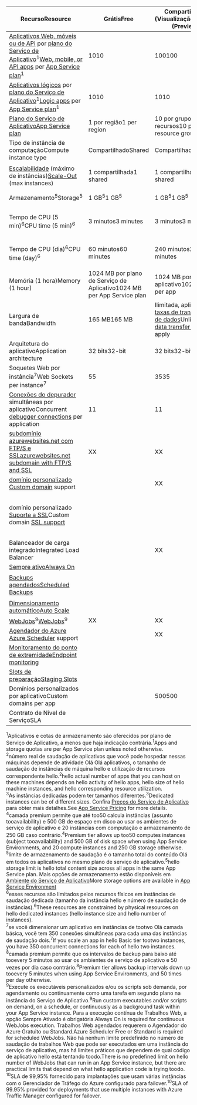 | <span data-ttu-id="25735-101">Recurso</span><span class="sxs-lookup"><span data-stu-id="25735-101">Resource</span></span> | <span data-ttu-id="25735-102">Grátis</span><span class="sxs-lookup"><span data-stu-id="25735-102">Free</span></span> | <span data-ttu-id="25735-103">Compartilhado (Visualização)</span><span class="sxs-lookup"><span data-stu-id="25735-103">Shared (Preview)</span></span> | <span data-ttu-id="25735-104">Basic</span><span class="sxs-lookup"><span data-stu-id="25735-104">Basic</span></span> | <span data-ttu-id="25735-105">Padrão</span><span class="sxs-lookup"><span data-stu-id="25735-105">Standard</span></span> | <span data-ttu-id="25735-106">Premium (Visualização)</span><span class="sxs-lookup"><span data-stu-id="25735-106">Premium (Preview)</span></span></th> |
| --- | --- | --- | --- | --- | --- |
| <span data-ttu-id="25735-107">[Aplicativos Web, móveis ou de API](https://azure.microsoft.com/services/app-service/) por [plano do Serviço de Aplicativo](../articles/app-service/azure-web-sites-web-hosting-plans-in-depth-overview.md)<sup>1</sup></span><span class="sxs-lookup"><span data-stu-id="25735-107">[Web, mobile, or API apps](https://azure.microsoft.com/services/app-service/) per [App Service plan](../articles/app-service/azure-web-sites-web-hosting-plans-in-depth-overview.md)<sup>1</sup></span></span> |<span data-ttu-id="25735-108">10</span><span class="sxs-lookup"><span data-stu-id="25735-108">10</span></span> |<span data-ttu-id="25735-109">100</span><span class="sxs-lookup"><span data-stu-id="25735-109">100</span></span> |<span data-ttu-id="25735-110">Ilimitado<sup>2</sup></span><span class="sxs-lookup"><span data-stu-id="25735-110">Unlimited<sup>2</sup></span></span> |<span data-ttu-id="25735-111">Ilimitado<sup>2</sup></span><span class="sxs-lookup"><span data-stu-id="25735-111">Unlimited<sup>2</sup></span></span> |<span data-ttu-id="25735-112">Ilimitado<sup>2</sup></span><span class="sxs-lookup"><span data-stu-id="25735-112">Unlimited<sup>2</sup></span></span> |
| <span data-ttu-id="25735-113">[Aplicativos lógicos](https://azure.microsoft.com/services/app-service/logic/) por [plano do Serviço de Aplicativo](../articles/app-service/azure-web-sites-web-hosting-plans-in-depth-overview.md)</a><sup>1</sup></span><span class="sxs-lookup"><span data-stu-id="25735-113">[Logic apps](https://azure.microsoft.com/services/app-service/logic/) per [App Service plan](../articles/app-service/azure-web-sites-web-hosting-plans-in-depth-overview.md)</a><sup>1</sup></span></span> |<span data-ttu-id="25735-114">10</span><span class="sxs-lookup"><span data-stu-id="25735-114">10</span></span> |<span data-ttu-id="25735-115">10</span><span class="sxs-lookup"><span data-stu-id="25735-115">10</span></span> |<span data-ttu-id="25735-116">10</span><span class="sxs-lookup"><span data-stu-id="25735-116">10</span></span> |<span data-ttu-id="25735-117">20 por núcleo</span><span class="sxs-lookup"><span data-stu-id="25735-117">20 per core</span></span> |<span data-ttu-id="25735-118">20 por núcleo</span><span class="sxs-lookup"><span data-stu-id="25735-118">20 per core</span></span> |
| [<span data-ttu-id="25735-119">Plano do Serviço de Aplicativo</span><span class="sxs-lookup"><span data-stu-id="25735-119">App Service plan</span></span>](../articles/app-service/azure-web-sites-web-hosting-plans-in-depth-overview.md) |<span data-ttu-id="25735-120">1 por região</span><span class="sxs-lookup"><span data-stu-id="25735-120">1 per region</span></span> |<span data-ttu-id="25735-121">10 por grupo de recursos</span><span class="sxs-lookup"><span data-stu-id="25735-121">10 per resource group</span></span> |<span data-ttu-id="25735-122">100 por grupo de recursos</span><span class="sxs-lookup"><span data-stu-id="25735-122">100 per resource group</span></span> |<span data-ttu-id="25735-123">100 por grupo de recursos</span><span class="sxs-lookup"><span data-stu-id="25735-123">100 per resource group</span></span> |<span data-ttu-id="25735-124">100 por grupo de recursos</span><span class="sxs-lookup"><span data-stu-id="25735-124">100 per resource group</span></span> |
| <span data-ttu-id="25735-125">Tipo de instância de computação</span><span class="sxs-lookup"><span data-stu-id="25735-125">Compute instance type</span></span> |<span data-ttu-id="25735-126">Compartilhado</span><span class="sxs-lookup"><span data-stu-id="25735-126">Shared</span></span> |<span data-ttu-id="25735-127">Compartilhado</span><span class="sxs-lookup"><span data-stu-id="25735-127">Shared</span></span> |<span data-ttu-id="25735-128">Dedicado<sup>3</sup></span><span class="sxs-lookup"><span data-stu-id="25735-128">Dedicated<sup>3</sup></span></span> |<span data-ttu-id="25735-129">Dedicado<sup>3</sup></span><span class="sxs-lookup"><span data-stu-id="25735-129">Dedicated<sup>3</sup></span></span> |<span data-ttu-id="25735-130">Dedicado<sup>3</sup></span><span class="sxs-lookup"><span data-stu-id="25735-130">Dedicated<sup>3</sup></span></span></p> |
| <span data-ttu-id="25735-131">[Escalabilidade](../articles/app-service-web/web-sites-scale.md) (máximo de instâncias)</span><span class="sxs-lookup"><span data-stu-id="25735-131">[Scale-Out](../articles/app-service-web/web-sites-scale.md) (max instances)</span></span> |<span data-ttu-id="25735-132">1 compartilhada</span><span class="sxs-lookup"><span data-stu-id="25735-132">1 shared</span></span> |<span data-ttu-id="25735-133">1 compartilhada</span><span class="sxs-lookup"><span data-stu-id="25735-133">1 shared</span></span> |<span data-ttu-id="25735-134">3 dedicados<sup>3</sup></span><span class="sxs-lookup"><span data-stu-id="25735-134">3 dedicated<sup>3</sup></span></span> |<span data-ttu-id="25735-135">10 dedicados<sup>3</sup></span><span class="sxs-lookup"><span data-stu-id="25735-135">10 dedicated<sup>3</sup></span></span> |<span data-ttu-id="25735-136">20 dedicados (50 em ASE)<sup>3,4</sup></span><span class="sxs-lookup"><span data-stu-id="25735-136">20 dedicated (50 in ASE)<sup>3,4</sup></span></span> |
| <span data-ttu-id="25735-137">Armazenamento<sup>5</sup></span><span class="sxs-lookup"><span data-stu-id="25735-137">Storage<sup>5</sup></span></span> |<span data-ttu-id="25735-138">1 GB<sup>5</sup></span><span class="sxs-lookup"><span data-stu-id="25735-138">1 GB<sup>5</sup></span></span> |<span data-ttu-id="25735-139">1 GB<sup>5</sup></span><span class="sxs-lookup"><span data-stu-id="25735-139">1 GB<sup>5</sup></span></span> |<span data-ttu-id="25735-140">10 GB<sup>5</sup></span><span class="sxs-lookup"><span data-stu-id="25735-140">10 GB<sup>5</sup></span></span> |<span data-ttu-id="25735-141">50 GB<sup>5</sup></span><span class="sxs-lookup"><span data-stu-id="25735-141">50 GB<sup>5</sup></span></span> |<span data-ttu-id="25735-142">500 GB<sup>4,5</sup></span><span class="sxs-lookup"><span data-stu-id="25735-142">500 GB<sup>4,5</sup></span></span></p> |
| <span data-ttu-id="25735-143">Tempo de CPU (5 min)<sup>6</sup></span><span class="sxs-lookup"><span data-stu-id="25735-143">CPU time (5 min)<sup>6</sup></span></span> |<span data-ttu-id="25735-144">3 minutos</span><span class="sxs-lookup"><span data-stu-id="25735-144">3 minutes</span></span> |<span data-ttu-id="25735-145">3 minutos</span><span class="sxs-lookup"><span data-stu-id="25735-145">3 minutes</span></span> |<span data-ttu-id="25735-146">Ilimitado, pagamento das [tarifas](https://azure.microsoft.com/pricing/details/app-service/)</a> padrão</span><span class="sxs-lookup"><span data-stu-id="25735-146">Unlimited, pay at standard [rates](https://azure.microsoft.com/pricing/details/app-service/)</a></span></span> |<span data-ttu-id="25735-147">Ilimitado, pagamento das tarifas padrão</span><span class="sxs-lookup"><span data-stu-id="25735-147">Unlimited, pay at standard rates</span></span> |<span data-ttu-id="25735-148">Ilimitado, pagamento das tarifas padrão</span><span class="sxs-lookup"><span data-stu-id="25735-148">Unlimited, pay at standard rates</span></span> |
| <span data-ttu-id="25735-149">Tempo de CPU (dia)<sup>6</sup></span><span class="sxs-lookup"><span data-stu-id="25735-149">CPU time (day)<sup>6</sup></span></span> |<span data-ttu-id="25735-150">60 minutos</span><span class="sxs-lookup"><span data-stu-id="25735-150">60 minutes</span></span> |<span data-ttu-id="25735-151">240 minutos</span><span class="sxs-lookup"><span data-stu-id="25735-151">240 minutes</span></span> |<span data-ttu-id="25735-152">Ilimitado, pagamento das [tarifas](https://azure.microsoft.com/pricing/details/app-service/)</a> padrão</span><span class="sxs-lookup"><span data-stu-id="25735-152">Unlimited, pay at standard [rates](https://azure.microsoft.com/pricing/details/app-service/)</a></span></span> |<span data-ttu-id="25735-153">Ilimitado, pagamento das tarifas padrão</span><span class="sxs-lookup"><span data-stu-id="25735-153">Unlimited, pay at standard rates</span></span> |<span data-ttu-id="25735-154">Ilimitado, pagamento das tarifas padrão</span><span class="sxs-lookup"><span data-stu-id="25735-154">Unlimited, pay at standard rates</span></span> |
| <span data-ttu-id="25735-155">Memória (1 hora)</span><span class="sxs-lookup"><span data-stu-id="25735-155">Memory (1 hour)</span></span> |<span data-ttu-id="25735-156">1024 MB por plano de Serviço de Aplicativo</span><span class="sxs-lookup"><span data-stu-id="25735-156">1024 MB per App Service plan</span></span> |<span data-ttu-id="25735-157">1024 MB por aplicativo</span><span class="sxs-lookup"><span data-stu-id="25735-157">1024 MB per app</span></span> |<span data-ttu-id="25735-158">N/D</span><span class="sxs-lookup"><span data-stu-id="25735-158">N/A</span></span> |<span data-ttu-id="25735-159">N/D</span><span class="sxs-lookup"><span data-stu-id="25735-159">N/A</span></span> |<span data-ttu-id="25735-160">N/D</span><span class="sxs-lookup"><span data-stu-id="25735-160">N/A</span></span> |
| <span data-ttu-id="25735-161">Largura de banda</span><span class="sxs-lookup"><span data-stu-id="25735-161">Bandwidth</span></span> |<span data-ttu-id="25735-162">165 MB</span><span class="sxs-lookup"><span data-stu-id="25735-162">165 MB</span></span> |<span data-ttu-id="25735-163">Ilimitada, aplicam-se [taxas de transferência de dados](https://azure.microsoft.com/pricing/details/data-transfers/)</span><span class="sxs-lookup"><span data-stu-id="25735-163">Unlimited, [data transfer rates](https://azure.microsoft.com/pricing/details/data-transfers/) apply</span></span> |<span data-ttu-id="25735-164">Ilimitado, aplicam-se taxas de transferência de dados</span><span class="sxs-lookup"><span data-stu-id="25735-164">Unlimited, data transfer rates apply</span></span> |<span data-ttu-id="25735-165">Ilimitado, aplicam-se taxas de transferência de dados</span><span class="sxs-lookup"><span data-stu-id="25735-165">Unlimited, data transfer rates apply</span></span> |<span data-ttu-id="25735-166">Ilimitado, aplicam-se taxas de transferência de dados</span><span class="sxs-lookup"><span data-stu-id="25735-166">Unlimited, data transfer rates apply</span></span> |
| <span data-ttu-id="25735-167">Arquitetura do aplicativo</span><span class="sxs-lookup"><span data-stu-id="25735-167">Application architecture</span></span> |<span data-ttu-id="25735-168">32 bits</span><span class="sxs-lookup"><span data-stu-id="25735-168">32-bit</span></span> |<span data-ttu-id="25735-169">32 bits</span><span class="sxs-lookup"><span data-stu-id="25735-169">32-bit</span></span> |<span data-ttu-id="25735-170">32 bits/64 bits</span><span class="sxs-lookup"><span data-stu-id="25735-170">32-bit/64-bit</span></span> |<span data-ttu-id="25735-171">32 bits/64 bits</span><span class="sxs-lookup"><span data-stu-id="25735-171">32-bit/64-bit</span></span> |<span data-ttu-id="25735-172">32 bits/64 bits</span><span class="sxs-lookup"><span data-stu-id="25735-172">32-bit/64-bit</span></span> |
| <span data-ttu-id="25735-173">Soquetes Web por instância<sup>7</sup></span><span class="sxs-lookup"><span data-stu-id="25735-173">Web Sockets per instance<sup>7</sup></span></span> |<span data-ttu-id="25735-174">5</span><span class="sxs-lookup"><span data-stu-id="25735-174">5</span></span> |<span data-ttu-id="25735-175">35</span><span class="sxs-lookup"><span data-stu-id="25735-175">35</span></span> |<span data-ttu-id="25735-176">350</span><span class="sxs-lookup"><span data-stu-id="25735-176">350</span></span> |<span data-ttu-id="25735-177">Ilimitado</span><span class="sxs-lookup"><span data-stu-id="25735-177">Unlimited</span></span> |<span data-ttu-id="25735-178">Ilimitado</span><span class="sxs-lookup"><span data-stu-id="25735-178">Unlimited</span></span> |
| <span data-ttu-id="25735-179">[Conexões do depurador](../articles/app-service-web/web-sites-dotnet-troubleshoot-visual-studio.md) simultâneas por aplicativo</span><span class="sxs-lookup"><span data-stu-id="25735-179">Concurrent [debugger connections](../articles/app-service-web/web-sites-dotnet-troubleshoot-visual-studio.md) per application</span></span> |<span data-ttu-id="25735-180">1</span><span class="sxs-lookup"><span data-stu-id="25735-180">1</span></span> |<span data-ttu-id="25735-181">1</span><span class="sxs-lookup"><span data-stu-id="25735-181">1</span></span> |<span data-ttu-id="25735-182">1</span><span class="sxs-lookup"><span data-stu-id="25735-182">1</span></span> |<span data-ttu-id="25735-183">5</span><span class="sxs-lookup"><span data-stu-id="25735-183">5</span></span> |<span data-ttu-id="25735-184">5</span><span class="sxs-lookup"><span data-stu-id="25735-184">5</span></span> |
| [<span data-ttu-id="25735-185">subdomínio azurewebsites.net com FTP/S e SSL</span><span class="sxs-lookup"><span data-stu-id="25735-185">azurewebsites.net subdomain with FTP/S and SSL</span></span>](../articles/app-service-web/web-sites-configure-ssl-certificate.md) |<span data-ttu-id="25735-186">X</span><span class="sxs-lookup"><span data-stu-id="25735-186">X</span></span> |<span data-ttu-id="25735-187">X</span><span class="sxs-lookup"><span data-stu-id="25735-187">X</span></span> |<span data-ttu-id="25735-188">X</span><span class="sxs-lookup"><span data-stu-id="25735-188">X</span></span> |<span data-ttu-id="25735-189">X</span><span class="sxs-lookup"><span data-stu-id="25735-189">X</span></span> |<span data-ttu-id="25735-190">X</span><span class="sxs-lookup"><span data-stu-id="25735-190">X</span></span> |
| <span data-ttu-id="25735-191">[domínio personalizado](../articles/app-service-web/web-sites-custom-domain-name.md) </span><span class="sxs-lookup"><span data-stu-id="25735-191">[Custom domain](../articles/app-service-web/web-sites-custom-domain-name.md) support</span></span> | |<span data-ttu-id="25735-192">X</span><span class="sxs-lookup"><span data-stu-id="25735-192">X</span></span> |<span data-ttu-id="25735-193">X</span><span class="sxs-lookup"><span data-stu-id="25735-193">X</span></span> |<span data-ttu-id="25735-194">X</span><span class="sxs-lookup"><span data-stu-id="25735-194">X</span></span> |<span data-ttu-id="25735-195">X</span><span class="sxs-lookup"><span data-stu-id="25735-195">X</span></span> |
| <span data-ttu-id="25735-196">domínio personalizado [Suporte a SSL](../articles/app-service-web/web-sites-configure-ssl-certificate.md)</span><span class="sxs-lookup"><span data-stu-id="25735-196">Custom domain [SSL support](../articles/app-service-web/web-sites-configure-ssl-certificate.md)</span></span> | | |<span data-ttu-id="25735-197">Ilimitado</span><span class="sxs-lookup"><span data-stu-id="25735-197">Unlimited</span></span> |<span data-ttu-id="25735-198">Ilimitado, 5 conexões SSL SNI e 1 conexão IP SSL incluídas</span><span class="sxs-lookup"><span data-stu-id="25735-198">Unlimited, 5 SNI SSL and 1 IP SSL connections included</span></span> |<span data-ttu-id="25735-199">Ilimitado, 5 conexões SSL SNI e 1 conexão IP SSL incluídas</span><span class="sxs-lookup"><span data-stu-id="25735-199">Unlimited, 5 SNI SSL and 1 IP SSL connections included</span></span> |
| <span data-ttu-id="25735-200">Balanceador de carga integrado</span><span class="sxs-lookup"><span data-stu-id="25735-200">Integrated Load Balancer</span></span> | |<span data-ttu-id="25735-201">X</span><span class="sxs-lookup"><span data-stu-id="25735-201">X</span></span> |<span data-ttu-id="25735-202">X</span><span class="sxs-lookup"><span data-stu-id="25735-202">X</span></span> |<span data-ttu-id="25735-203">X</span><span class="sxs-lookup"><span data-stu-id="25735-203">X</span></span> |<span data-ttu-id="25735-204">X</span><span class="sxs-lookup"><span data-stu-id="25735-204">X</span></span> |
| [<span data-ttu-id="25735-205">Sempre ativo</span><span class="sxs-lookup"><span data-stu-id="25735-205">Always On</span></span>](../articles/app-service-web/web-sites-configure.md) | | |<span data-ttu-id="25735-206">X</span><span class="sxs-lookup"><span data-stu-id="25735-206">X</span></span> |<span data-ttu-id="25735-207">X</span><span class="sxs-lookup"><span data-stu-id="25735-207">X</span></span> |<span data-ttu-id="25735-208">X</span><span class="sxs-lookup"><span data-stu-id="25735-208">X</span></span> |
| [<span data-ttu-id="25735-209">Backups agendados</span><span class="sxs-lookup"><span data-stu-id="25735-209">Scheduled Backups</span></span>](../articles/app-service-web/web-sites-backup.md) | | | |<span data-ttu-id="25735-210">Uma vez por dia</span><span class="sxs-lookup"><span data-stu-id="25735-210">Once per day</span></span> |<span data-ttu-id="25735-211">Uma vez a cada 5 minutos<sup>8</sup></span><span class="sxs-lookup"><span data-stu-id="25735-211">Once every 5 minutes<sup>8</sup></span></span> |
| [<span data-ttu-id="25735-212">Dimensionamento automático</span><span class="sxs-lookup"><span data-stu-id="25735-212">Auto Scale</span></span>](../articles/app-service-web/web-sites-scale.md) | | |<span data-ttu-id="25735-213">X</span><span class="sxs-lookup"><span data-stu-id="25735-213">X</span></span> |<span data-ttu-id="25735-214">X</span><span class="sxs-lookup"><span data-stu-id="25735-214">X</span></span> |<span data-ttu-id="25735-215">X</span><span class="sxs-lookup"><span data-stu-id="25735-215">X</span></span> |
| <span data-ttu-id="25735-216">[WebJobs](../articles/app-service-web/web-sites-create-web-jobs.md)<sup>9</sup></span><span class="sxs-lookup"><span data-stu-id="25735-216">[WebJobs](../articles/app-service-web/web-sites-create-web-jobs.md)<sup>9</sup></span></span> |<span data-ttu-id="25735-217">X</span><span class="sxs-lookup"><span data-stu-id="25735-217">X</span></span> |<span data-ttu-id="25735-218">X</span><span class="sxs-lookup"><span data-stu-id="25735-218">X</span></span> |<span data-ttu-id="25735-219">X</span><span class="sxs-lookup"><span data-stu-id="25735-219">X</span></span> |<span data-ttu-id="25735-220">X</span><span class="sxs-lookup"><span data-stu-id="25735-220">X</span></span> |<span data-ttu-id="25735-221">X</span><span class="sxs-lookup"><span data-stu-id="25735-221">X</span></span> |
| <span data-ttu-id="25735-222">[Agendador do Azure](https://azure.microsoft.com/services/scheduler/) </span><span class="sxs-lookup"><span data-stu-id="25735-222">[Azure Scheduler](https://azure.microsoft.com/services/scheduler/) support</span></span> | |<span data-ttu-id="25735-223">X</span><span class="sxs-lookup"><span data-stu-id="25735-223">X</span></span> |<span data-ttu-id="25735-224">X</span><span class="sxs-lookup"><span data-stu-id="25735-224">X</span></span> |<span data-ttu-id="25735-225">X</span><span class="sxs-lookup"><span data-stu-id="25735-225">X</span></span> |<span data-ttu-id="25735-226">X</span><span class="sxs-lookup"><span data-stu-id="25735-226">X</span></span> |
| [<span data-ttu-id="25735-227">Monitoramento do ponto de extremidade</span><span class="sxs-lookup"><span data-stu-id="25735-227">Endpoint monitoring</span></span>](../articles/app-service-web/web-sites-monitor.md) | | |<span data-ttu-id="25735-228">X</span><span class="sxs-lookup"><span data-stu-id="25735-228">X</span></span> |<span data-ttu-id="25735-229">X</span><span class="sxs-lookup"><span data-stu-id="25735-229">X</span></span> |<span data-ttu-id="25735-230">X</span><span class="sxs-lookup"><span data-stu-id="25735-230">X</span></span> |
| [<span data-ttu-id="25735-231">Slots de preparação</span><span class="sxs-lookup"><span data-stu-id="25735-231">Staging Slots</span></span>](../articles/app-service-web/web-sites-staged-publishing.md) | | | |<span data-ttu-id="25735-232">5</span><span class="sxs-lookup"><span data-stu-id="25735-232">5</span></span> |<span data-ttu-id="25735-233">20</span><span class="sxs-lookup"><span data-stu-id="25735-233">20</span></span> |
| <span data-ttu-id="25735-234">Domínios personalizados por aplicativo</a></span><span class="sxs-lookup"><span data-stu-id="25735-234">Custom domains per app</a></span></span> | |<span data-ttu-id="25735-235">500</span><span class="sxs-lookup"><span data-stu-id="25735-235">500</span></span> |<span data-ttu-id="25735-236">500</span><span class="sxs-lookup"><span data-stu-id="25735-236">500</span></span> |<span data-ttu-id="25735-237">500</span><span class="sxs-lookup"><span data-stu-id="25735-237">500</span></span> |<span data-ttu-id="25735-238">500</span><span class="sxs-lookup"><span data-stu-id="25735-238">500</span></span> |
| <span data-ttu-id="25735-239">Contrato de Nível de Serviço</span><span class="sxs-lookup"><span data-stu-id="25735-239">SLA</span></span> | |<p> |<span data-ttu-id="25735-240">99,9%</span><span class="sxs-lookup"><span data-stu-id="25735-240">99.9%</span></span> |<span data-ttu-id="25735-241">99,95%<sup>10</sup></span><span class="sxs-lookup"><span data-stu-id="25735-241">99.95%<sup>10</sup></span></span> |<span data-ttu-id="25735-242">99,95%<sup>10</sup></span><span class="sxs-lookup"><span data-stu-id="25735-242">99.95%<sup>10</sup></span></span> |

<span data-ttu-id="25735-243"><sup>1</sup>Aplicativos e cotas de armazenamento são oferecidos por plano de Serviço de Aplicativo, a menos que haja indicação contrária.</span><span class="sxs-lookup"><span data-stu-id="25735-243"><sup>1</sup>Apps and storage quotas are per App Service plan unless noted otherwise.</span></span>  
<span data-ttu-id="25735-244"><sup>2</sup>número real de saudação de aplicativos que você pode hospedar nessas máquinas depende de atividade Olá Olá aplicativos, o tamanho de saudação de instâncias de máquina hello e utilização de recursos correspondente hello.</span><span class="sxs-lookup"><span data-stu-id="25735-244"><sup>2</sup>hello actual number of apps that you can host on these machines depends on hello activity of hello apps, hello size of hello machine instances, and hello corresponding resource utilization.</span></span>  
<span data-ttu-id="25735-245"><sup>3</sup>As instâncias dedicadas podem ter tamanhos diferentes.</span><span class="sxs-lookup"><span data-stu-id="25735-245"><sup>3</sup>Dedicated instances can be of different sizes.</span></span> <span data-ttu-id="25735-246">Confira [Preços do Serviço de Aplicativo](https://azure.microsoft.com/pricing/details/data-transfers/pricing/details/app-service/) para obter mais detalhes.</span><span class="sxs-lookup"><span data-stu-id="25735-246">See [App Service Pricing](https://azure.microsoft.com/pricing/details/data-transfers/pricing/details/app-service/) for more details.</span></span>  
<span data-ttu-id="25735-247"><sup>4</sup>camada premium permite que até too50 calcula instâncias (assunto tooavailability) e 500 GB de espaço em disco ao usar os ambientes de serviço de aplicativo e 20 instâncias com computação e armazenamento de 250 GB caso contrário.</span><span class="sxs-lookup"><span data-stu-id="25735-247"><sup>4</sup>Premium tier allows up too50 computes instances (subject tooavailability) and 500 GB of disk space when using App Service Environments, and 20 compute instances and 250 GB storage otherwise.</span></span>  
<span data-ttu-id="25735-248"><sup>5</sup>limite de armazenamento de saudação é o tamanho total do conteúdo Olá em todos os aplicativos no mesmo plano de serviço de aplicativo.</span><span class="sxs-lookup"><span data-stu-id="25735-248"><sup>5</sup>hello storage limit is hello total content size across all apps in the same App Service plan.</span></span> <span data-ttu-id="25735-249">Mais opções de armazenamento estão disponíveis em [Ambiente do Serviço de Aplicativo](../articles/app-service-web/app-service-web-configure-an-app-service-environment.md#storage)</span><span class="sxs-lookup"><span data-stu-id="25735-249">More storage options are available in [App Service Environment](../articles/app-service-web/app-service-web-configure-an-app-service-environment.md#storage)</span></span>  
<span data-ttu-id="25735-250"><sup>6</sup>esses recursos são limitados pelos recursos físicos em instâncias de saudação dedicada (tamanho da instância hello e número de saudação de instâncias).</span><span class="sxs-lookup"><span data-stu-id="25735-250"><sup>6</sup>These resources are constrained by physical resources on hello dedicated instances (hello instance size and hello number of instances).</span></span>  
<span data-ttu-id="25735-251"><sup>7</sup>se você dimensionar um aplicativo em instâncias de tootwo Olá camada básica, você tem 350 conexões simultâneas para cada uma das instâncias de saudação dois.</span><span class="sxs-lookup"><span data-stu-id="25735-251"><sup>7</sup>If you scale an app in hello Basic tier tootwo instances, you have 350 concurrent connections for each of hello two instances.</span></span>  
<span data-ttu-id="25735-252"><sup>8</sup>camada premium permite que os intervalos de backup para baixo até tooevery 5 minutos ao usar os ambientes de serviço de aplicativo e 50 vezes por dia caso contrário.</span><span class="sxs-lookup"><span data-stu-id="25735-252"><sup>8</sup>Premium tier allows backup intervals down up tooevery 5 minutes when using App Service Environments, and 50 times per day otherwise.</span></span>  
<span data-ttu-id="25735-253"><sup>9</sup>Execute os executáveis personalizados e/ou os scripts sob demanda, por agendamento ou continuamente como uma tarefa em segundo plano na instância do Serviço de Aplicativo.</span><span class="sxs-lookup"><span data-stu-id="25735-253"><sup>9</sup>Run custom executables and/or scripts on demand, on a schedule, or continuously as a background task within your App Service instance.</span></span> <span data-ttu-id="25735-254">Para a execução contínua de Trabalhos Web, a opção Sempre Ativado é obrigatória.</span><span class="sxs-lookup"><span data-stu-id="25735-254">Always On is required for continuous WebJobs execution.</span></span> <span data-ttu-id="25735-255">Trabalhos Web agendados requerem o Agendador do Azure Gratuito ou Standard.</span><span class="sxs-lookup"><span data-stu-id="25735-255">Azure Scheduler Free or Standard is required for scheduled WebJobs.</span></span> <span data-ttu-id="25735-256">Não há nenhum limite predefinido no número de saudação de trabalhos Web que pode ser executados em uma instância do serviço de aplicativo, mas há limites práticos que dependem de qual código de aplicativo hello está tentando toodo.</span><span class="sxs-lookup"><span data-stu-id="25735-256">There is no predefined limit on hello number of WebJobs that can run in an App Service instance, but there are practical limits that depend on what hello application code is trying toodo.</span></span>   
<span data-ttu-id="25735-257"><sup>10</sup>SLA de 99,95% fornecido para implantações que usam várias instâncias com o Gerenciador de Tráfego do Azure configurado para failover.</span><span class="sxs-lookup"><span data-stu-id="25735-257"><sup>10</sup>SLA of 99.95% provided for deployments that use multiple instances with Azure Traffic Manager configured for failover.</span></span>  

